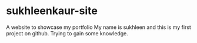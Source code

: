 # sukhleenkaur-site
A website to showcase my portfolio 
My name is sukhleen and this is my first project on github.
Trying to gain some knowledge.
